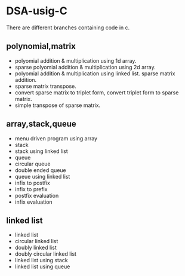 # DSA-usig-C
There are different branches containing code in c.

## polynomial,matrix
* polyomial addition & multiplication using 1d array.
* sparse polyomial addition & multiplication using 2d array. 
* polyomial addition & multiplication using linked list. sparse matrix addition. 
* sparse matrix transpose. 
* convert sparse matrix to triplet form, convert triplet form to sparse matrix.
* simple transpose of sparse matrix.

## array,stack,queue
* menu driven program using array
* stack
* stack using linked list
* queue
* circular queue
* double ended queue
* queue using linked list 
* infix to postfix
* infix to prefix
* postfix evaluation
* infix evaluation

## linked list
* linked list
* circular linked list
* doubly linked list
* doubly circular linked list
* linked list using stack
* linked list using queue

